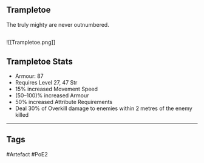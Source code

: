 ## Trampletoe
The truly mighty are never outnumbered.
##
![[Trampletoe.png]]
## Trampletoe Stats
- Armour: 87
- Requires Level 27, 47 Str
- 15% increased Movement Speed
- (50–100)% increased Armour
- 50% increased Attribute Requirements
- Deal 30% of Overkill damage to enemies within 2 metres of the enemy killed


---
## Tags
#Artefact
#PoE2